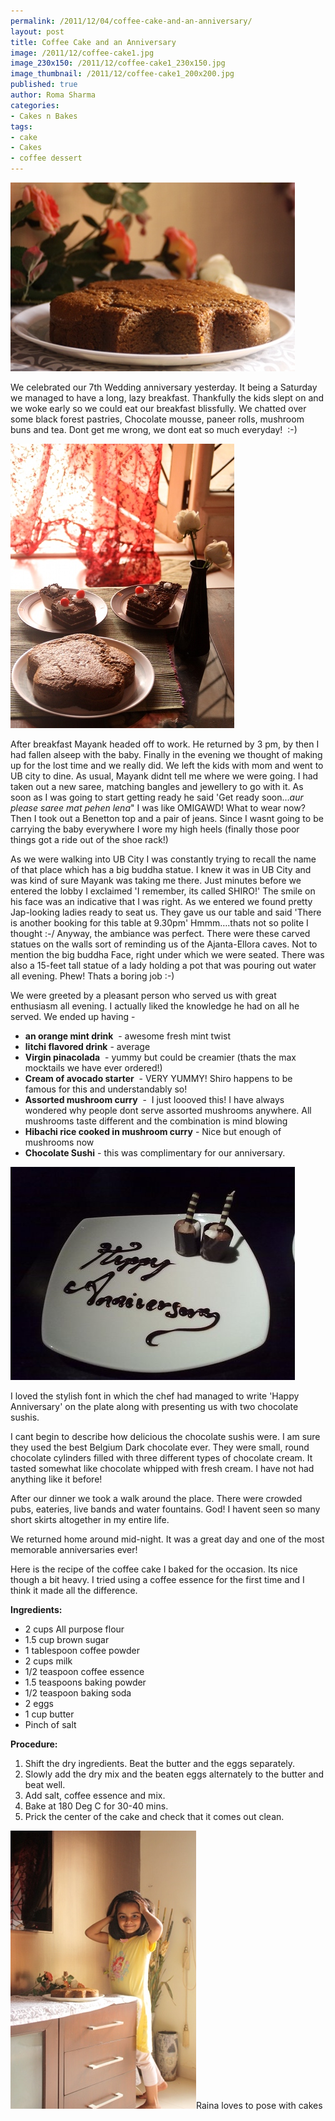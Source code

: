 ```yaml
--- 
permalink: /2011/12/04/coffee-cake-and-an-anniversary/
layout: post
title: Coffee Cake and an Anniversary
image: /2011/12/coffee-cake1.jpg
image_230x150: /2011/12/coffee-cake1_230x150.jpg
image_thumbnail: /2011/12/coffee-cake1_200x200.jpg
published: true
author: Roma Sharma
categories: 
- Cakes n Bakes
tags:
- cake
- Cakes
- coffee dessert
---
```

<a href="/2011/12/coffee-cake1.jpg"><img class="alignnone size-full wp-image-2460" title="coffee cake" src="/2011/12/coffee-cake1.jpg" alt="" width="455" height="302" /></a>

We celebrated our 7th Wedding anniversary yesterday. It being a Saturday we managed to have a long, lazy breakfast. Thankfully the kids slept on and we woke early so we could eat our breakfast blissfully. We chatted over some black forest pastries, Chocolate mousse, paneer rolls, mushroom buns and tea. Dont get me wrong, we dont eat so much everyday!  :-)

<!--more-->

<a href="/2011/12/table-setting.jpg"><img class="alignnone size-full wp-image-2461" title="table setting" src="/2011/12/table-setting.jpg" alt="" width="358" height="455" /></a>

After breakfast Mayank headed off to work. He returned by 3 pm, by then I had fallen alseep with the baby. Finally in the evening we thought of making up for the lost time and we really did. We left the kids with mom and went to UB city to dine. As usual, Mayank didnt tell me where we were going. I had taken out a new saree, matching bangles and jewellery to go with it. As soon as I was going to start getting ready he said 'Get ready soon…<em>aur please saree mat pehen lena</em>" I was like OMIGAWD! What to wear now? Then I took out a Benetton top and a pair of jeans. Since I wasnt going to be carrying the baby everywhere I wore my high heels (finally those poor things got a ride out of the shoe rack!)

As we were walking into UB City I was constantly trying to recall the name of that place which has a big buddha statue. I knew it was in UB City and was kind of sure Mayank was taking me there. Just minutes before we entered the lobby I exclaimed 'I remember, its called SHIRO!' The smile on his face was an indicative that I was right. As we entered we found pretty Jap-looking ladies ready to seat us. They gave us our table and said 'There is another booking for this table at 9.30pm' Hmmm….thats not so polite I thought :-/ Anyway, the ambiance was perfect. There were these carved statues on the walls sort of reminding us of the Ajanta-Ellora caves. Not to mention the big buddha Face, right under which we were seated. There was also a 15-feet tall statue of a lady holding a pot that was pouring out water all evening. Phew! Thats a boring job :-)

We were greeted by a pleasant person who served us with great enthusiasm all evening. I actually liked the knowledge he had on all he served. We ended up having -
<div>
<ul>
	<li><strong>an orange mint drink</strong>  - awesome fresh mint twist<strong></strong></li>
	<li><strong>litchi flavored drink</strong> - average<strong></strong></li>
	<li><strong>Virgin pinacolada</strong>  - yummy but could be creamier (thats the max mocktails we have ever ordered!)<strong></strong></li>
	<li><strong>Cream of avocado starter</strong>  - VERY YUMMY! Shiro happens to be famous for this and understandably so!<strong></strong></li>
	<li><strong>Assorted mushroom curry</strong>  -  I just loooved this! I have always wondered why people dont serve assorted mushrooms anywhere. All mushrooms taste different and the combination is mind blowing<strong></strong></li>
	<li><strong>Hibachi rice cooked in mushroom curry</strong> - Nice but enough of mushrooms now<strong></strong></li>
	<li><strong>Chocolate Sushi</strong> - this was complimentary for our anniversary.</li>
</ul>
</div>
<div><a href="/2011/12/choco-sushi.jpg"><img class="alignnone size-full wp-image-2477" title="choco sushi" src="/2011/12/choco-sushi.jpg" alt="" width="455" height="341" /></a></div>
<p>I loved the stylish font in which the chef had managed to write 'Happy Anniversary' on the plate along with presenting us with two chocolate sushis.</p>

<p>I cant begin to describe how delicious the chocolate sushis were. I am sure they used the best Belgium Dark chocolate ever. They were small, round chocolate cylinders filled with three different types of chocolate cream. It tasted somewhat like chocolate whipped with fresh cream. I have not had anything like it before!</p>

<p>After our dinner we took a walk around the place. There were crowded pubs, eateries, live bands and water fountains. God! I havent seen so many short skirts altogether in my entire life.</p>

<p>We returned home around mid-night. It was a great day and one of the most memorable anniversaries ever!</p>

<p>Here is the recipe of the coffee cake I baked for the occasion. Its nice though a bit heavy. I tried using a coffee essence for the first time and I think it made all the difference.</p>

<div>

<strong>Ingredients:</strong>
<ul>
	<li>2 cups All purpose flour</li>
	<li>1.5 cup brown sugar</li>
	<li>1 tablespoon coffee powder</li>
	<li>2 cups milk</li>
	<li>1/2 teaspoon coffee essence</li>
	<li>1.5 teaspoons baking powder</li>
	<li>1/2 teaspoon baking soda</li>
	<li>2 eggs</li>
	<li>1 cup butter</li>
	<li>Pinch of salt</li>
</ul>
<strong>Procedure:</strong>
<ol>
	<li>Shift the dry ingredients. Beat the butter and the eggs separately.</li>
	<li>Slowly add the dry mix and the beaten eggs alternately to the butter and beat well.</li>
	<li>Add salt, coffee essence and mix.</li>
	<li>Bake at 180 Deg C for 30-40 mins.</li>
	<li>Prick the center of the cake and check that it comes out clean.</li>
</ol>
<div class="mceTemp"><dl class="wp-caption alignnone"><dt class="wp-caption-dt"><a href="/2011/12/raina-and-cake.jpg"><img class="size-full wp-image-2462" title="raina and cake" src="/2011/12/raina-and-cake.jpg" alt="" width="297" height="445" /></a>Raina loves to pose with cakes</dt></dl></div>
</div>
